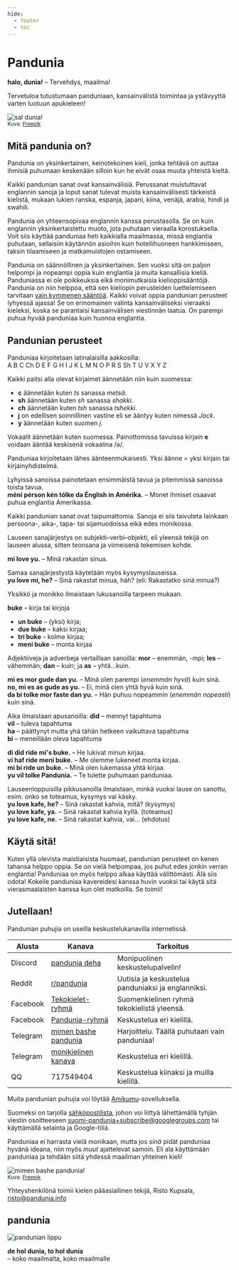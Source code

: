 ```yaml
---
hide:
  - footer
  - toc
---
```


# Pandunia

**halo, dunia!**
– Tervehdys, maailma!

Tervetuloa tutustumaan panduniaan,
kansainvälistä toimintaa ja ystävyyttä varten luotuun apukieleen!

![](http://www.pandunia.info/grafe/halo_dunia.png "sal dunia!")  
<small>Kuva: [Freepik](http://www.freepik.com)</small>

## Mitä pandunia on?

Pandunia on yksinkertainen, keinotekoinen kieli,
jonka tehtävä on auttaa ihmisiä puhumaan keskenään
silloin kun he eivät osaa muuta yhteistä kieltä.

Kaikki pandunian sanat ovat kansainvälisiä.
Perussanat muistuttavat englannin sanoja
ja loput sanat tulevat muista kansainvälisesti tärkeistä kielistä,
mukaan lukien ranska, espanja, japani, kiina, venäjä, arabia, hindi ja swahili.

Pandunia on yhteensopivaa englannin kanssa perustasolla.
Se on kuin englannin yksinkertaistettu muoto, jota puhutaan vieraalla korostuksella.
Voit siis käyttää panduniaa heti kaikkialla maailmassa, missä englantia puhutaan,
sellaisiin käytännön asioihin kuin hotellihuoneen hankkimiseen, taksin tilaamiseen ja matkamuistojen ostamiseen.

Pandunia on säännöllinen ja yksinkertainen.
Sen vuoksi sitä on paljon helpompi ja nopeampi oppia kuin englantia ja muita kansallisia kieliä.
Panduniassa ei ole poikkeuksia eikä monimutkaisia kielioppisääntöjä.
Pandunia on niin helppoa, että sen kieliopin perusteiden luettelemiseen tarvitaan [vain kymmenen sääntöä](B01_baze_kanun.md).
Kaikki voivat oppia pandunian perusteet lyhyessä ajassa!
Se on erinomainen valinta kansainväliseksi vieraaksi kieleksi, koska se parantaisi kansainvälisen viestinnän laatua.
On parempi puhua hyvää panduniaa kuin huonoa englantia.

## Pandunian perusteet

Panduniaa kirjoitetaan latinalaisilla aakkosilla:  
A B C Ch D E F G H I J K L M N O P R S Sh T U V X Y Z

Kaikki paitsi alla olevat kirjaimet äännetään niin kuin suomessa:

- **c** äännetään kuten _ts_ sanassa _metsä_.
- **sh** äännetään kuten _sh_ sanassa _shakki_.
- **ch** äännetään kuten _tsh_ sanassa _tshekki_.
- **j** on edellisen soinnillinen vastine eli se ääntyy kuten nimessä _Jack_.
- **y** äännetään kuten suomen *j*.

Vokaalit äännetään kuten suomessa.
Painottomissa tavuissa kirjain **e** voidaan ääntää keskisenä vokaalina /ə/.

Panduniaa kirjoitetaan lähes äänteenmukaisesti.
Yksi äänne = yksi kirjain tai kirjainyhdistelmä.

Lyhyissä sanoissa painotetaan ensimmäistä tavua ja pitemmissä sanoissa toista tavua.  
**méni pérson kén tólke da Énglish in Amérika.**
– Monet ihmiset osaavat puhua englantia Amerikassa.

Kaikki pandunian sanat ovat taipumattomia.
Sanoja ei siis taivuteta lainkaan persoona-, aika-, tapa- tai sijamuodoissa eikä edes monikossa.

Lauseen sanajärjestys on subjekti–verbi–objekti,
eli yleensä tekijä on lauseen alussa, sitten teonsana ja viimeisenä tekemisen kohde.

**mi love yu.**
– Minä rakastan sinua.

Samaa sanajärjestystä käytetään myös kysymyslauseissa.  
**yu love mi, he?**
– Sinä rakastat minua, häh? (eli: Rakastatko sinä minua?)

Yksikkö ja monikko ilmaistaan lukusanoilla tarpeen mukaan.

**buke**
– kirja tai kirjoja  
- **un buke**
  – (yksi) kirja;
- **due buke**
  – kaksi kirjaa;
- **tri buke**
  – kolme kirjaa;
- **meni buke**
  – monta kirjaa

Adjektiiveja ja adverbeja vertaillaan sanoilla:
**mor**
– enemmän, -mpi;
**les**
– vähemmän;
**dan**
– kuin; ja
**as**
– yhtä...kuin.

**mi es mor gude dan yu.**
– Minä olen parempi (_enemmän hyvä_) kuin sinä.  
**no, mi es as gude as yu.**
– Ei, minä olen yhtä hyvä kuin sinä.  
**da bi tolke mor faste dan yu.**
– Hän puhuu nopeammin (_enemmän nopeasti_) kuin sinä.

Aika ilmaistaan apusanoilla:
**did**
– mennyt tapahtuma  
**vil**
– tuleva tapahtuma  
**ha**
– päättynyt mutta yhä tähän hetkeen vaikuttava tapahtuma  
**bi**
– meneillään oleva tapahtuma

**di did ride mi's buke.**
– He lukivat minun kirjaa.  
**vi haf ride meni buke.**
– Me olemme lukeneet monta kirjaa.  
**mi bi ride un buke.**
– Minä olen lukemassa yhtä kirjaa.  
**yu vil tolke Pandunia.**
– Te tulette puhumaan panduniaa.

Lauseenloppuisilla pikkusanoilla ilmaistaan, minkä vuoksi lause on sanottu,
esim. onko se toteamus, kysymys vai käsky.  
**yu love kafe, he?**
– Sinä rakastat kahvia, mitä? (kysymys)  
**yu love kafe, ya.**
– Sinä rakastat kahvia kyllä. (toteamus)  
**yu love kafe, ne.**
– Sinä rakastat kahvia, vai... (ehdotus)

## Käytä sitä!

Kuten yllä olevista maistiaisista huomaat, pandunian perusteet on kenen tahansa helppo oppia.
Se on vielä helpompaa, jos puhut edes jonkin verran englantia!
Panduniaa on myös helppo alkaa käyttää välittömästi.
Älä siis odota!
Kokeile panduniaa kavereidesi kanssa huvin vuoksi tai käytä sitä vierasmaalaisten kanssa kun olet matkoilla.
Se toimii!

## Jutellaan!

Pandunian puhujia on useilla keskustelukanavilla internetissä.

| Alusta   | Kanava | Tarkoitus |
|----------|---------|---------|
| Discord  | [pandunia deha](https://discord.gg/CgZ6nUpj) | Monipuolinen keskustelupalvelin! |
| Reddit   | [r/pandunia](https://www.reddit.com/r/pandunia/) | Uutisia ja keskustelua panduniaksi ja englanniksi. |
| Facebook | [Tekokielet-ryhmä](http://www.facebook.com/groups/tekokielet) | Suomenkielinen ryhmä tekokielistä yleensä. |
| Facebook | [Pandunia-ryhmä](http://www.facebook.com/groups/pandunia) | Keskustelua eri kielillä. |
| Telegram | [mimen bashe pandunia](https://t.me/joinchat/AAAAAENlKqzlMtGkrmf5rg) | Harjoittelu. Täällä puhutaan vain panduniaa! |
| Telegram | [monikielinen kanava](https://t.me/pandunia_grupe) | Keskustelua eri kielillä. |
| QQ       | 717549404 | Keskustelua kiinaksi ja muilla kielillä. |

Muita pandunian puhujia voi löytää [Amikumu](https://amikumu.com/)-sovelluksella.

Suomeksi on tarjolla [sähköpostilista](https://groups.google.com/forum/?hl=fi&fromgroups=#!forum/suomi-pandunia),
johon voi liittyä lähettämällä tyhjän viestin osoitteeseen suomi-pandunia+subscribe@googlegroups.com tai käyttämällä selainta ja Google-tiliä.

Panduniaa ei harrasta vielä monikaan,
mutta jos _sinä_ pidät panduniaa hyvänä ideana, niin myös _muut_ ajattelevat samoin.
Eli ala käyttämään panduniaa ja tehdään siitä yhdessä maailman yhteinen kieli!

![](http://www.pandunia.info/grafe/mome_loga_pandunia.png "mimen bashe pandunia!")  
<small>Kuva: [Freepik](http://www.freepik.com)</small>

Yhteyshenkilönä toimii kielen pääasiallinen tekijä, Risto Kupsala, [risto@pandunia.info](mailto:risto@pandunia.info)

## pandunia

![](http://www.pandunia.info/grafe/bandera.png "pandunian lippu")

**de hol dunia, to hol dunia**  
– koko maailmalta, koko maailmalle
